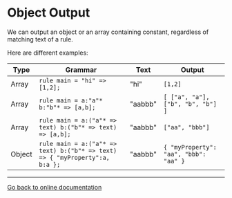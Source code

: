 # Object Output

We can output an object or an array containing constant, regardless of matching text of a rule.

Here are different examples:

Type|Grammar|Text|Output
-|-|-|-
Array|`rule main = "hi" => [1,2];`|"hi"|`[1,2]`
Array|`rule main = a:"a"* b:"b"* => [a,b];`|"aabbb"|`[ ["a", "a"],["b", "b", "b"] ]`
Array|`rule main = a:("a"* => text) b:("b"* => text) => [a,b];`|"aabbb"|`["aa", "bbb"]`
Object|`rule main = a:("a"* => text) b:("b"* => text) => { "myProperty":a, b:a };`|"aabbb"|`{ "myProperty": "aa", "bbb": "aa" }`

---
[Go back to online documentation](../README.md)